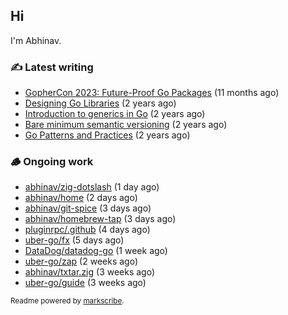 ## Hi

I'm Abhinav.

### ✍️ Latest writing


- [GopherCon 2023: Future-Proof Go Packages](https://abhinavg.net/2023/09/27/future-proof-packages/) (11 months ago)
- [Designing Go Libraries](https://abhinavg.net/2022/12/06/designing-go-libraries/) (2 years ago)
- [Introduction to generics in Go](https://abhinavg.net/2022/11/23/generics-intro/) (2 years ago)
- [Bare minimum semantic versioning](https://abhinavg.net/2022/11/07/semver/) (2 years ago)
- [Go Patterns and Practices](https://abhinavg.net/2022/09/19/go-patterns-and-practices-talk/) (2 years ago)

### 🪵 Ongoing work


- [abhinav/zig-dotslash](https://github.com/abhinav/zig-dotslash) (1 day ago)
- [abhinav/home](https://github.com/abhinav/home) (2 days ago)
- [abhinav/git-spice](https://github.com/abhinav/git-spice) (3 days ago)
- [abhinav/homebrew-tap](https://github.com/abhinav/homebrew-tap) (3 days ago)
- [pluginrpc/.github](https://github.com/pluginrpc/.github) (4 days ago)
- [uber-go/fx](https://github.com/uber-go/fx) (5 days ago)
- [DataDog/datadog-go](https://github.com/DataDog/datadog-go) (1 week ago)
- [uber-go/zap](https://github.com/uber-go/zap) (2 weeks ago)
- [abhinav/txtar.zig](https://github.com/abhinav/txtar.zig) (3 weeks ago)
- [uber-go/guide](https://github.com/uber-go/guide) (3 weeks ago)

<sub>Readme powered by [markscribe](https://github.com/muesli/markscribe).</sub>
